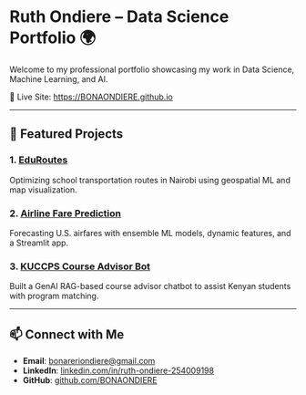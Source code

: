 # Ruth Ondiere – Data Science Portfolio 🌍

Welcome to my professional portfolio showcasing my work in Data Science, Machine Learning, and AI.

🔗 Live Site: https://BONAONDIERE.github.io

---

## 🚀 Featured Projects

### 1. [EduRoutes](https://github.com/BONAONDIERE/eduroutes)
Optimizing school transportation routes in Nairobi using geospatial ML and map visualization.

### 2. [Airline Fare Prediction](https://github.com/BONAONDIERE/airfare-fare-prediction)
Forecasting U.S. airfares with ensemble ML models, dynamic features, and a Streamlit app.

### 3. [KUCCPS Course Advisor Bot](https://github.com/BONAONDIERE/kuccps-bot)
Built a GenAI RAG-based course advisor chatbot to assist Kenyan students with program matching.

---

## 📫 Connect with Me

- **Email**: bonareriondiere@gmail.com  
- **LinkedIn**: [linkedin.com/in/ruth-ondiere-254009198](https://linkedin.com/in/ruth-ondiere-254009198)  
- **GitHub**: [github.com/BONAONDIERE](https://github.com/BONAONDIERE)
